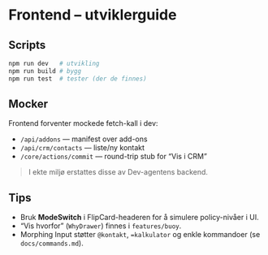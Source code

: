 # Frontend – utviklerguide

## Scripts
```bash
npm run dev   # utvikling
npm run build # bygg
npm run test  # tester (der de finnes)
```

## Mocker
Frontend forventer mockede fetch-kall i dev:
- `/api/addons` — manifest over add-ons
- `/api/crm/contacts` — liste/ny kontakt
- `/core/actions/commit` — round-trip stub for “Vis i CRM”

> I ekte miljø erstattes disse av Dev-agentens backend.

## Tips
- Bruk **ModeSwitch** i FlipCard-headeren for å simulere policy-nivåer i UI.
- “Vis hvorfor” (`WhyDrawer`) finnes i `features/buoy`.
- Morphing Input støtter `@kontakt`, `=kalkulator` og enkle kommandoer (se `docs/commands.md`).